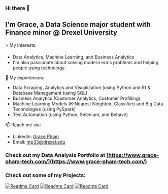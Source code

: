 ### Hi there 👋

## I'm Grace, a Data Science major student with Finance minor @ Drexel University
⚡ My interests:
- Data Analytics, Machine Learning, and Business Analytics
- I'm also passionate about solving modern era's problems and helping people using technology

🔭 My experiences:
- Data Scraping, Analytics and Visualization (using Python and R) & Database Management (using SQL)
- Business Analytics (Customer Analytics, Customer Profilling)
- Machine Learning Models (K-Nearest Neighbor, Classifier) and Big Data Technologies (using PySpark)
- Test Automation (using Python, Selenium, and Behave)

📫 Reach me via:
- LinkedIn: [Grace Pham](https://www.linkedin.com/in/grace-pham-a591b9181/)
- Email: ntp33@drexel.edu

### Check out my Data Analysis Portfolio at [https://www.grace-pham-tech.com/](https://www.grace-pham-tech.com/)

### Check out some of my Projects:

[![Readme Card](https://github-readme-stats.vercel.app/api/pin/?username=grace-pham&repo=Flight-Delay-Predictions&show_owner=1)](https://github.com/grace-pham/Flight-Delay-Predictions)
[![Readme Card](https://github-readme-stats.vercel.app/api/pin/?username=onekamila&repo=TrainTravelCalculator&show_owner=0)](https://github.com/onekamila/TrainTravelCalculator)
[![Readme Card](https://github-readme-stats.vercel.app/api/pin/?username=grace-pham&repo=Predict-Cryptocurrency-Trading-with-Twitter-Data&show_owner=1)](https://github.com/grace-pham/Predict-Cryptocurrency-Trading-with-Twitter-Data)
<br/>

